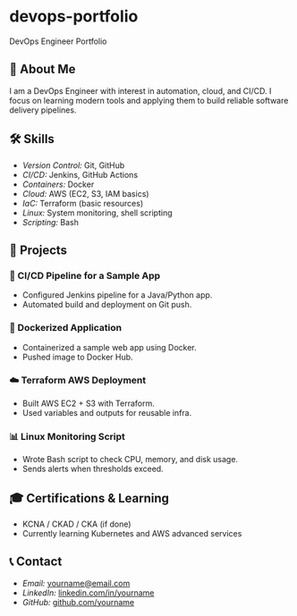 # devops-portfolio
DevOps Engineer Portfolio

## 👤 About Me  
I am a DevOps Engineer with interest in automation, cloud, and CI/CD. I focus on learning modern tools and applying them to build reliable software delivery pipelines.  

## 🛠 Skills  
- *Version Control:* Git, GitHub  
- *CI/CD:* Jenkins, GitHub Actions  
- *Containers:* Docker  
- *Cloud:* AWS (EC2, S3, IAM basics)  
- *IaC:* Terraform (basic resources)  
- *Linux:* System monitoring, shell scripting  
- *Scripting:* Bash  

## 📂 Projects  

### 🚀 CI/CD Pipeline for a Sample App  
- Configured Jenkins pipeline for a Java/Python app.  
- Automated build and deployment on Git push.  

### 🐳 Dockerized Application  
- Containerized a sample web app using Docker.  
- Pushed image to Docker Hub.  

### ☁️ Terraform AWS Deployment  
- Built AWS EC2 + S3 with Terraform.  
- Used variables and outputs for reusable infra.  

### 📊 Linux Monitoring Script  
- Wrote Bash script to check CPU, memory, and disk usage.  
- Sends alerts when thresholds exceed.  

## 🎓 Certifications & Learning  
- KCNA / CKAD / CKA (if done)  
- Currently learning Kubernetes and AWS advanced services  

## 📞 Contact  
- *Email:* yourname@email.com  
- *LinkedIn:* [linkedin.com/in/yourname](#)  
- *GitHub:* [github.com/yourname](#)
